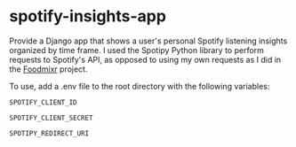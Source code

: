 # spotify-insights-app
Provide a Django app that shows a user's personal Spotify listening insights organized by time frame.
I used the Spotipy Python library to perform requests to Spotify's API, as opposed to using my own requests as I did in the [Foodmixr](https://github.com/kenjcastilla/foodmixr-web) project.

To use, add a .env file to the root directory with the following variables:
    
    SPOTIFY_CLIENT_ID
    
    SPOTIFY_CLIENT_SECRET
    
    SPOTIPY_REDIRECT_URI
